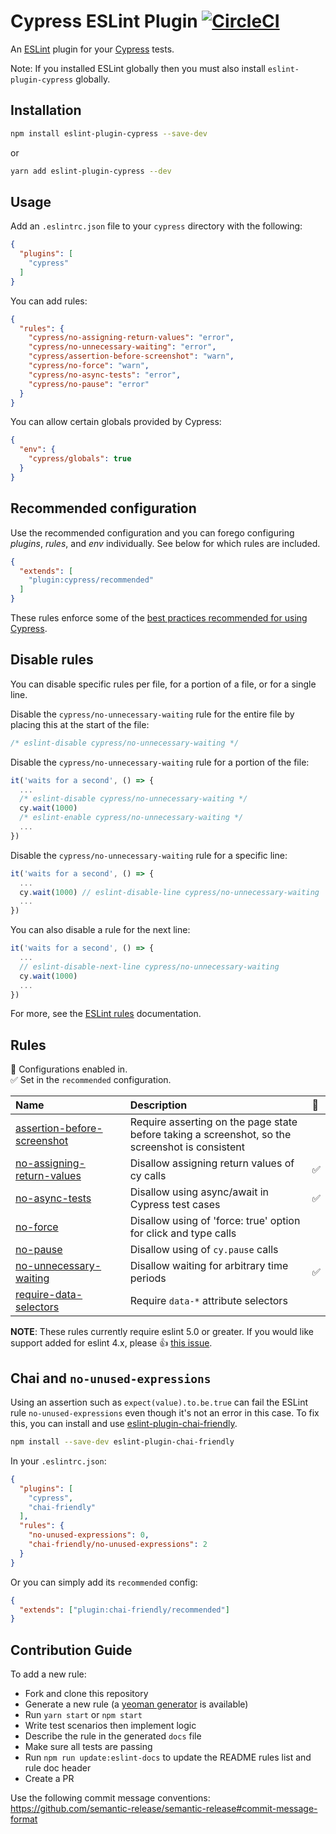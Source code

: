 # Cypress ESLint Plugin [![CircleCI](https://circleci.com/gh/cypress-io/eslint-plugin-cypress/tree/master.svg?style=svg)](https://circleci.com/gh/cypress-io/eslint-plugin-cypress/tree/master)

An [ESLint](https://eslint.org) plugin for your [Cypress](https://cypress.io) tests.

Note: If you installed ESLint globally then you must also install `eslint-plugin-cypress` globally.

## Installation

```sh
npm install eslint-plugin-cypress --save-dev
```

or

```sh
yarn add eslint-plugin-cypress --dev
```

## Usage

Add an `.eslintrc.json` file to your `cypress` directory with the following:

```json
{
  "plugins": [
    "cypress"
  ]
}
```

You can add rules:

```json
{
  "rules": {
    "cypress/no-assigning-return-values": "error",
    "cypress/no-unnecessary-waiting": "error",
    "cypress/assertion-before-screenshot": "warn",
    "cypress/no-force": "warn",
    "cypress/no-async-tests": "error",
    "cypress/no-pause": "error"
  }
}
```

You can allow certain globals provided by Cypress:

```json
{
  "env": {
    "cypress/globals": true
  }
}
```

## Recommended configuration

Use the recommended configuration and you can forego configuring _plugins_, _rules_, and _env_ individually. See below for which rules are included.

```json
{
  "extends": [
    "plugin:cypress/recommended"
  ]
}
```

These rules enforce some of the [best practices recommended for using Cypress](https://on.cypress.io/best-practices).

## Disable rules

You can disable specific rules per file, for a portion of a file, or for a single line.

Disable the `cypress/no-unnecessary-waiting` rule for the entire file by placing this at the start of the file:

```js
/* eslint-disable cypress/no-unnecessary-waiting */
```

Disable the `cypress/no-unnecessary-waiting` rule for a portion of the file:

```js
it('waits for a second', () => {
  ...
  /* eslint-disable cypress/no-unnecessary-waiting */
  cy.wait(1000)
  /* eslint-enable cypress/no-unnecessary-waiting */
  ...
})
```

Disable the `cypress/no-unnecessary-waiting` rule for a specific line:

```js
it('waits for a second', () => {
  ...
  cy.wait(1000) // eslint-disable-line cypress/no-unnecessary-waiting
  ...
})
```

You can also disable a rule for the next line:

```js
it('waits for a second', () => {
  ...
  // eslint-disable-next-line cypress/no-unnecessary-waiting
  cy.wait(1000)
  ...
})
```

For more, see the [ESLint rules](https://eslint.org/docs/user-guide/configuring/rules) documentation.

## Rules

<!-- begin auto-generated rules list -->

💼 Configurations enabled in.\
✅ Set in the `recommended` configuration.

| Name                                                                     | Description                                                                                     | 💼 |
| :----------------------------------------------------------------------- | :---------------------------------------------------------------------------------------------- | :- |
| [assertion-before-screenshot](docs/rules/assertion-before-screenshot.md) | Require asserting on the page state before taking a screenshot, so the screenshot is consistent |    |
| [no-assigning-return-values](docs/rules/no-assigning-return-values.md)   | Disallow assigning return values of cy calls                                                    | ✅  |
| [no-async-tests](docs/rules/no-async-tests.md)                           | Disallow using async/await in Cypress test cases                                                | ✅  |
| [no-force](docs/rules/no-force.md)                                       | Disallow using of 'force: true' option for click and type calls                                 |    |
| [no-pause](docs/rules/no-pause.md)                                       | Disallow using of `cy.pause` calls                                                              |    |
| [no-unnecessary-waiting](docs/rules/no-unnecessary-waiting.md)           | Disallow waiting for arbitrary time periods                                                     | ✅  |
| [require-data-selectors](docs/rules/require-data-selectors.md)           | Require `data-*` attribute selectors                                                            |    |

<!-- end auto-generated rules list -->

**NOTE**: These rules currently require eslint 5.0 or greater. If you would like support added for eslint 4.x, please 👍  [this issue](https://github.com/cypress-io/eslint-plugin-cypress/issues/14).

## Chai and `no-unused-expressions`

Using an assertion such as `expect(value).to.be.true` can fail the ESLint rule `no-unused-expressions` even though it's not an error in this case. To fix this, you can install and use [eslint-plugin-chai-friendly](https://www.npmjs.com/package/eslint-plugin-chai-friendly).

```sh
npm install --save-dev eslint-plugin-chai-friendly
```

In your `.eslintrc.json`:

```json
{
  "plugins": [
    "cypress",
    "chai-friendly"
  ],
  "rules": {
    "no-unused-expressions": 0,
    "chai-friendly/no-unused-expressions": 2
  }
}
```

Or you can simply add its `recommended` config:

```json
{
  "extends": ["plugin:chai-friendly/recommended"]
}
```

## Contribution Guide

To add a new rule:

* Fork and clone this repository
* Generate a new rule (a [yeoman generator](https://github.com/eslint/generator-eslint) is available)
* Run `yarn start` or `npm start`
* Write test scenarios then implement logic
* Describe the rule in the generated `docs` file
* Make sure all tests are passing
* Run `npm run update:eslint-docs` to update the README rules list and rule doc header
* Create a PR

Use the following commit message conventions: <https://github.com/semantic-release/semantic-release#commit-message-format>
